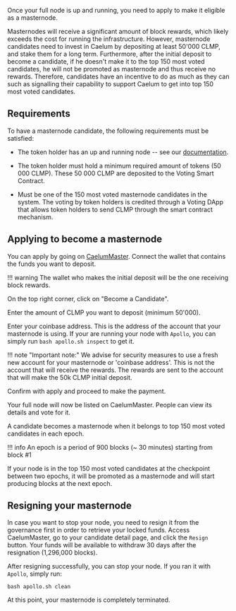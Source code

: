 Once your full node is up and running, you need to apply to make it eligible as a masternode.

Masternodes will receive a significant amount of block rewards, which likely exceeds the cost for running the infrastructure.
However, masternode candidates need to invest in Caelum by depositing at least 50'000 CLMP, and stake them for a long term.
Furthermore, after the initial deposit to become a candidate, if he doesn't make it to the top 150 most voted candidates, he will not be promoted as masternode and thus receive no rewards.
Therefore, candidates have an incentive to do as much as they can such as signalling their capability to support Caelum to get into top 150 most voted candidates.

## Requirements
To have a masternode candidate, the following requirements must be satisfied:

- The token holder has an up and running node -- see our [documentation](https://docs.caelumfoundation.com/masternode/tmn/).

- The token holder must hold a minimum required amount of tokens (50 000 CLMP).
These 50 000 CLMP are deposited to the Voting Smart Contract.

- Must be one of the 150 most voted masternode candidates in the system.
The voting by token holders is credited through a Voting DApp that allows token holders to send CLMP through the smart contract mechanism.

## Applying to become a masternode
You can apply by going on [CaelumMaster](https://master.caelumfoundation.com).
Connect the wallet that contains the funds you want to deposit.

!!! warning
    The wallet who makes the initial deposit will be the one receiving block rewards.

On the top right corner, click on "Become a Candidate".

Enter the amount of CLMP you want to deposit (minimum 50'000).

Enter your coinbase address. This is the address of the account that your masternode is using.
If your are running your node with `Apollo`, you can simply run `bash apollo.sh inspect` to get it.

!!! note "Important note:"
	We advise for security measures to use a fresh new account for your masternode or 'coinbase address'.
	This is not the account that will receive the rewards.
	The rewards are sent to the account that will make the 50k CLMP initial deposit.

Confirm with apply and proceed to make the payment.

Your full node will now be listed on CaelumMaster.
People can view its details and vote for it.

A candidate becomes a masternode when it belongs to top 150 most voted candidates in each epoch.

!!! info
    An epoch is a period of 900 blocks (~ 30 minutes) starting from block #1

If your node is in the top 150 most voted candidates at the checkpoint between two epochs, it will be promoted as a masternode and will start producing blocks at the next epoch.

## Resigning your masternode
In case you want to stop your node, you need to resign it from the governance first in order to retrieve your locked funds.
Access CaelumMaster, go to your candidate detail page, and click the `Resign` button.
Your funds will be available to withdraw 30 days after the resignation (1,296,000 blocks).

After resigning successfully, you can stop your node. If you ran it with `Apollo`, simply run:
```
bash apollo.sh clean
```

At this point, your masternode is completely terminated.
